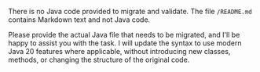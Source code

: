 

There is no Java code provided to migrate and validate. The file `/README.md` contains Markdown text and not Java code.

Please provide the actual Java file that needs to be migrated, and I'll be happy to assist you with the task. I will update the syntax to use modern Java 20 features where applicable, without introducing new classes, methods, or changing the structure of the original code.